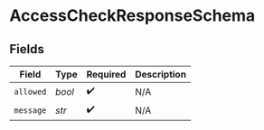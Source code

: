 # AccessCheckResponseSchema


## Fields

| Field              | Type               | Required           | Description        |
| ------------------ | ------------------ | ------------------ | ------------------ |
| `allowed`          | *bool*             | :heavy_check_mark: | N/A                |
| `message`          | *str*              | :heavy_check_mark: | N/A                |